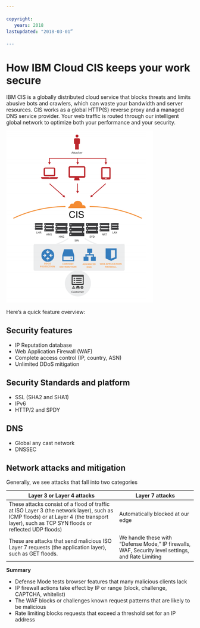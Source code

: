 ```yaml
---
  
copyright:
   years: 2018
lastupdated: "2018-03-01”
 
---
```


# How IBM Cloud CIS keeps your work secure

IBM CIS is a globally distributed cloud service that blocks threats and limits abusive bots and crawlers, which can waste your bandwidth and server resources. CIS works as a global HTTP(S) reverse proxy and a managed DNS service provider. Your web traffic is routed through our intelligent global network to optimize both your performance and your security.

![security-graphic.png](images/security-graphic.png)

Here’s a quick feature overview:

## Security features

 * IP Reputation database
 * Web Application Firewall (WAF)
 * Complete access control (IP, country, ASN)
 * Unlimited DDoS mitigation

## Security Standards and platform

 * SSL (SHA2 and SHA1)
 * IPv6
 * HTTP/2 and SPDY

## DNS

 * Global any cast network
 * DNSSEC

## Network attacks and mitigation

Generally, we see attacks that fall into two categories

| Layer 3 or Layer 4 attacks | Layer 7 attacks |
|------------------------------|-----------------|
|These attacks consist of a flood of traffic at ISO Layer 3 (the network layer), such as ICMP floods) or at Layer 4 (the transport layer), such as TCP SYN floods or reflected UDP floods) | Automatically blocked at our edge |
| These are attacks that send malicious ISO Layer 7 requests (the application layer), such as GET floods. | We handle these with “Defense Mode,” IP firewalls, WAF, Security level settings, and Rate Limiting |

**Summary**

 * Defense Mode tests browser features that many malicious clients lack
 * IP firewall actions take effect by IP or range (block, challenge, CAPTCHA, whitelist)
 * The WAF blocks or challenges known request patterns that are likely to be malicious
 * Rate limiting blocks requests that exceed a threshold set for an IP address
